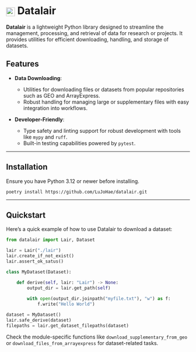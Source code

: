 # <img src="docs/assets/datalair-icon.ico" alt="logo" height="24em" style="vertical-align:middle;"> Datalair

**Datalair** is a lightweight Python library designed to streamline
the management, processing, and retrieval of data for research or projects.
It provides utilities for efficient downloading, handling, and storage
of datasets.

## Features

- **Data Downloading**: 
  - Utilities for downloading files or datasets from popular repositories such as GEO and ArrayExpress.
  - Robust handling for managing large or supplementary files with easy integration into workflows.

- **Developer-Friendly**:
  - Type safety and linting support for robust development with tools like `mypy` and `ruff`.
  - Built-in testing capabilities powered by `pytest`.

---

## Installation

Ensure you have Python 3.12 or newer before installing.

```shell script
poetry install https://github.com/LuJoHae/datalair.git
```

---

## Quickstart

Here’s a quick example of how to use Datalair to download a dataset:

```python
from datalair import Lair, Dataset

lair = Lair("./lair")
lair.create_if_not_exist()
lair.assert_ok_satus()

class MyDataset(Dataset):

    def derive(self, lair: "Lair") -> None:
        output_dir = lair.get_path(self)
        
        with open(output_dir.joinpath("myfile.txt"), "w") as f:
            f.write("Hello World")

dataset = MyDataset()
lair.safe_derive(dataset)
filepaths = lair.get_dataset_filepaths(dataset)
```

Check the module-specific functions like `download_supplementary_from_geo` or
`download_files_from_arrayexpress` for dataset-related tasks.
